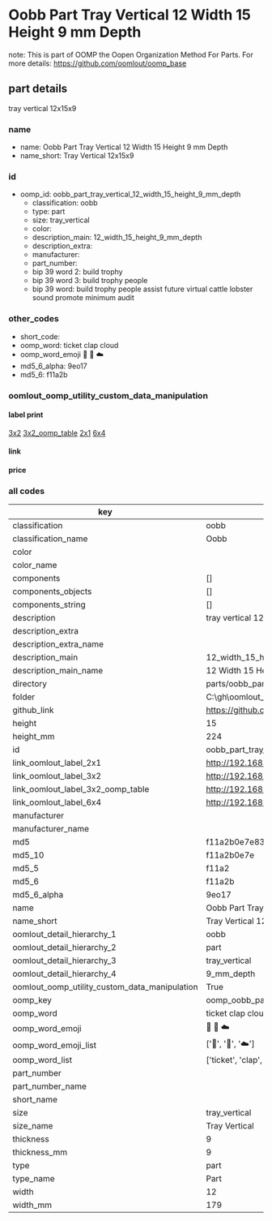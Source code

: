 # Oobb Part Tray Vertical 12 Width 15 Height 9 mm Depth  

note: This is part of OOMP the Oopen Organization Method For Parts. For more details: https://github.com/oomlout/oomp_base

##  part details
  



tray vertical 12x15x9



### name
* name: Oobb Part Tray Vertical 12 Width 15 Height 9 mm Depth
* name_short: Tray Vertical 12x15x9 
### id
* oomp_id: oobb_part_tray_vertical_12_width_15_height_9_mm_depth
  * classification: oobb
  * type: part
  * size: tray_vertical
  * color: 
  * description_main: 12_width_15_height_9_mm_depth
  * description_extra: 
  * manufacturer: 
  * part_number: 
  * bip 39 word 2: build trophy
  * bip 39 word 3: build trophy people
  * bip 39 word: build trophy people assist future virtual cattle lobster sound promote minimum audit

### other_codes
* short_code: 
* oomp_word: ticket clap cloud
* oomp_word_emoji :ticket: :clap: :cloud:
* md5_6_alpha: 9eo17
* md5_6: f11a2b






### oomlout_oomp_utility_custom_data_manipulation
#### label print
[3x2](http://192.168.1.245:1112/?label=oomp%209eo17)
[3x2_oomp_table](http://192.168.1.108:1112/?label=oomp%209eo17)
[2x1](http://192.168.1.242:1112/?label=oomp%209eo17)
[6x4](http://192.168.1.55:1112/?label=oomp%209eo17)    

#### link

                              

#### price







### all codes 
| key | value |  
| --- | --- |  
| classification | oobb |  
| classification_name | Oobb |  
| color |  |  
| color_name |  |  
| components | [] |  
| components_objects | [] |  
| components_string | [] |  
| description | tray vertical 12x15x9 |  
| description_extra |  |  
| description_extra_name |  |  
| description_main | 12_width_15_height_9_mm_depth |  
| description_main_name | 12 Width 15 Height 9 mm Depth |  
| directory | parts/oobb_part_tray_vertical_12_width_15_height_9_mm_depth |  
| folder | C:\gh\oomlout_oobb_version_4_generated_parts\parts\oobb_part_tray_vertical_12_width_15_height_9_mm_depth |  
| github_link | https://github.com/oomlout/oomlout_oomp_part_src/tree/main/parts/oobb_part_tray_vertical_12_width_15_height_9_mm_depth |  
| height | 15 |  
| height_mm | 224 |  
| id | oobb_part_tray_vertical_12_width_15_height_9_mm_depth |  
| link_oomlout_label_2x1 | http://192.168.1.242:1112/?label=oomp%209eo17 |  
| link_oomlout_label_3x2 | http://192.168.1.245:1112/?label=oomp%209eo17 |  
| link_oomlout_label_3x2_oomp_table | http://192.168.1.108:1112/?label=oomp%209eo17 |  
| link_oomlout_label_6x4 | http://192.168.1.55:1112/?label=oomp%209eo17 |  
| manufacturer |  |  
| manufacturer_name |  |  
| md5 | f11a2b0e7e83248bd1af40dd45ba38ee |  
| md5_10 | f11a2b0e7e |  
| md5_5 | f11a2 |  
| md5_6 | f11a2b |  
| md5_6_alpha | 9eo17 |  
| name | Oobb Part Tray Vertical 12 Width 15 Height 9 mm Depth |  
| name_short | Tray Vertical 12x15x9  |  
| oomlout_detail_hierarchy_1 | oobb |  
| oomlout_detail_hierarchy_2 | part |  
| oomlout_detail_hierarchy_3 | tray_vertical |  
| oomlout_detail_hierarchy_4 | 9_mm_depth |  
| oomlout_oomp_utility_custom_data_manipulation | True |  
| oomp_key | oomp_oobb_part_tray_vertical_12_width_15_height_9_mm_depth |  
| oomp_word | ticket clap cloud |  
| oomp_word_emoji | :ticket: :clap: :cloud: |  
| oomp_word_emoji_list | [':ticket:', ':clap:', ':cloud:'] |  
| oomp_word_list | ['ticket', 'clap', 'cloud'] |  
| part_number |  |  
| part_number_name |  |  
| short_name |  |  
| size | tray_vertical |  
| size_name | Tray Vertical |  
| thickness | 9 |  
| thickness_mm | 9 |  
| type | part |  
| type_name | Part |  
| width | 12 |  
| width_mm | 179 |  
